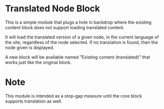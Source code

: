 Translated Node Block
=====================

This is a simple module that plugs a hole in backdrop where the existing
content block does not support loading translated content.

It will load the translated version of a given node, in the current language
of the site, regardless of the node selected. If no translation is found, then
the node given is displayed.

A new block will be available named "Existing content (translated)" that works
just like the original block.

Note
====

This module is intended as a stop-gap measure until the core block supports
translation as well.
